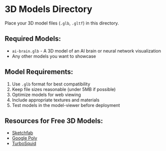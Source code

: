 # 3D Models Directory

Place your 3D model files (`.glb`, `.gltf`) in this directory.

## Required Models:
- `ai-brain.glb` - A 3D model of an AI brain or neural network visualization
- Any other models you want to showcase

## Model Requirements:
1. Use `.glb` format for best compatibility
2. Keep file sizes reasonable (under 5MB if possible)
3. Optimize models for web viewing
4. Include appropriate textures and materials
5. Test models in the model-viewer before deployment

## Resources for Free 3D Models:
- [Sketchfab](https://sketchfab.com/)
- [Google Poly](https://poly.google.com/)
- [TurboSquid](https://www.turbosquid.com/) 